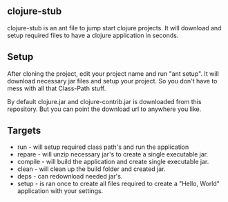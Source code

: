 clojure-stub
------------

clojure-stub is an ant file to jump start clojure projects. It will
download and setup required files to have a clojure application in
seconds.

Setup
-----

After cloning the project, edit your project name and run "ant
setup". It will download necessary jar files and setup your project. So
you don't have to mess with all that Class-Path stuff.

By default clojure.jar and clojure-contrib.jar is downloaded from this
repository. But you can point the download url to anywhere you like.

Targets
-------

* run     - will setup required class path's and run the application
* repare - will unzip necessary jar's to create a single executable jar.
* compile - will build the application and create single executable jar.
* clean   - will clean up the build folder and created jar.
* deps    - can redownload needed jar's.
* setup   - is ran once to create all files required to create a "Hello,
World" application with your settings.
